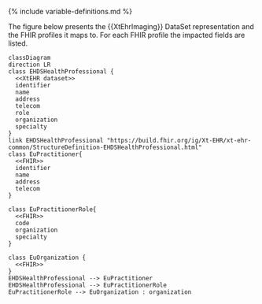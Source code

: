 {% include variable-definitions.md %}

The figure below presents the {{XtEhrImaging}} DataSet representation and the FHIR profiles it maps to. For each FHIR profile the impacted fields are listed.

```mermaid
classDiagram
direction LR
class EHDSHealthProfessional {
  <<XtEHR dataset>>
  identifier
  name
  address
  telecom
  role
  organization
  specialty
}
link EHDSHealthProfessional "https://build.fhir.org/ig/Xt-EHR/xt-ehr-common/StructureDefinition-EHDSHealthProfessional.html"
class EuPractitioner{
  <<FHIR>>
  identifier
  name
  address
  telecom
}

class EuPractitionerRole{
  <<FHIR>>
  code
  organization
  specialty
}

class EuOrganization {
  <<FHIR>>
}
EHDSHealthProfessional --> EuPractitioner
EHDSHealthProfessional --> EuPractitionerRole
EuPractitionerRole --> EuOrganization : organization
```

